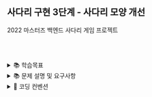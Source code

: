 ## 사다리 구현 3단계 - 사다리 모양 개선

2022 마스터즈 백엔드 사다리 게임 프로젝트

<br/><br/>


<details>
<summary>📚 학습목표</summary>
<div markdown="1">
<br/>

## ✍🏻 학습목표

### Step03.

- List와 ArrayList의 사용법을 익힌다.
- 주어진 요구사항을 코드로 구현할 수 있다.

<br/>

</div>
</details>


<details>
<summary>📚 문제 설명 및 요구사항</summary>
<div markdown="1">
<br/>

## ✍🏻 기능 요구사항

1. 사다리 게임에 참여하는 플레이어의 이름을 최대 5글자까지 부여할 수 있다.
2. 사다리 출력시 이름도 같이 출력한다.
3. 사람 이름은 쉼표(,)를 기준으로 구분한다.
4. 사람 이름을 5자 기준으로 출력하기 때문에 사다리 폭도 넓어져야 한다.
5. 사다리 타기가 정상적으로 동작하려면 라인이 겹치지 않도록 해야 한다.
6. `|-----|-----|` 모양과 같이 가로 라인이 겹치는 경우 어느 방향으로 이동할지 결정할 수 없다.

<br/><br/>

## 💻 프로그래밍 요구사항

1. 메소드의 크기가 최대 10라인을 넘지 않도록 구현한다.

2. method가 한 가지 일만 하도록 최대한 작게 만들어라.

3. indent(들여쓰기) depth를 2단계에서 1단계로 줄여라.

    - depth의 경우 if문을 사용하는 경우 1단계의 depth가 증가한다. if문 안에 while문을 사용한다면 depth가 2단계가 된다.

4. else를 사용하지 마라.
5. 배열 대신 ArrayList와 Generic을 활용해 구현한다.
   <br/>

<br/>

</div>
</details>

<details>
<summary>📌 코딩 컨벤션</summary>
<div markdown="1">
<br/>

## 📌 코딩 컨벤션

- `기능 단위로 커밋`하며, 구현의 의미가 명확하게 전달되도록 커밋 메시지를 작성한다.<br/>
- 커밋은 -m 사용을 `지양`하며, 구체적 내용을 기록한다.

- `readme를 상세히 작성`한다.<br/>
    - `전체 프로젝트의 구조를 설명`한다.
    - 각 `패키지`와 `클래스, 메서드의 기능을 상세히 설명`한다.
    - (가능하다면) 패키지/클래스의 `역할과 책임을 명확하게 분리`한다.
    - 변수명은 문맥에 맞게 가장 보편적으로, 메서드명은 `무엇을 하는지를 명확히` 나타낸다.
    - 필요에 따라 그림과 PPT, 학습내용을 첨부해 `알기 쉽게 작성`한다.
    - 테스트 케이스를 기록하며 석연치 않은 부분을 매번 체크한다.

- 메서드의 크기가 최대 10라인을 넘지 않도록 구현한다. <br/>
    - 한 메서드에는 가급적 `두 단계 이내`의 들여쓰기를 한다.
- 메서드가 한 가지 일만 하도록 최대한 작게 만들어라. <br/>
- 무분별한 static의 사용을 최대한 `지양`한다.
- else 예약어를 `지양`한다.
- 들여쓰기(indent) depth를 2단계에서 1단계로 줄여라.
    - 함수나 메소드의 들여쓰기를 가능하면 적게(3단계까지만) 할 수 있도록 노력한다.
- 구현 순서를 고려하면서 프로그래밍한다.
- naming convention을 지키면서 프로그래밍한다.

```javascript
 function main() {
    for (i = 0; i < 10; i++) { // 들여쓰기 1단계
        if (i == 2) { // 들여쓰기 2단계
            return; // 들여쓰기 3단계
        }
    }
}
```

<br/>

</div>
</details>



